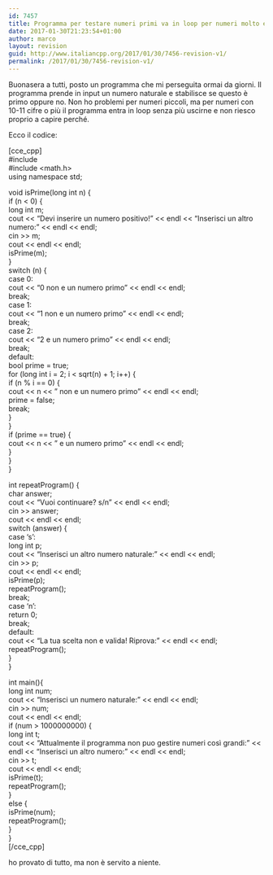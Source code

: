 ```yaml
---
id: 7457
title: Programma per testare numeri primi va in loop per numeri molto elevati
date: 2017-01-30T21:23:54+01:00
author: marco
layout: revision
guid: http://www.italiancpp.org/2017/01/30/7456-revision-v1/
permalink: /2017/01/30/7456-revision-v1/
---
```

Buonasera a tutti, posto un programma che mi perseguita ormai da giorni. Il programma prende in input un numero naturale e stabilisce se questo è primo oppure no. Non ho problemi per numeri piccoli, ma per numeri con 10-11 cifre o più il programma entra in loop senza più uscirne e non riesco proprio a capire perché.

Ecco il codice:

[cce_cpp]  
#include <iostream>  
#include <math.h>  
using namespace std;

void isPrime(long int n) {  
if (n < 0) {  
long int m;  
cout << &#8220;Devi inserire un numero positivo!&#8221; << endl << &#8220;Inserisci un altro numero:&#8221; << endl << endl;  
cin >> m;  
cout << endl << endl;  
isPrime(m);  
}  
switch (n) {  
case 0:  
cout << &#8220;0 non e un numero primo&#8221; << endl << endl;  
break;  
case 1:  
cout << &#8220;1 non e un numero primo&#8221; << endl << endl;  
break;  
case 2:  
cout << &#8220;2 e un numero primo&#8221; << endl << endl;  
break;  
default:  
bool prime = true;  
for (long int i = 2; i < sqrt(n) + 1; i++) {  
if (n % i == 0) {  
cout << n << &#8221; non e un numero primo&#8221; << endl << endl;  
prime = false;  
break;  
}  
}  
if (prime == true) {  
cout << n << &#8221; e un numero primo&#8221; << endl << endl;  
}  
}  
}

int repeatProgram() {  
char answer;  
cout << &#8220;Vuoi continuare? s/n&#8221; << endl << endl;  
cin >> answer;  
cout << endl << endl;  
switch (answer) {  
case &#8216;s&#8217;:  
long int p;  
cout << &#8220;Inserisci un altro numero naturale:&#8221; << endl << endl;  
cin >> p;  
cout << endl << endl;  
isPrime(p);  
repeatProgram();  
break;  
case &#8216;n&#8217;:  
return 0;  
break;  
default:  
cout << &#8220;La tua scelta non e valida! Riprova:&#8221; << endl << endl;  
repeatProgram();  
}  
}

int main(){  
long int num;  
cout << &#8220;Inserisci un numero naturale:&#8221; << endl << endl;  
cin >> num;  
cout << endl << endl;  
if (num > 1000000000) {  
long int t;  
cout << &#8220;Attualmente il programma non puo gestire numeri così grandi:&#8221; << endl << &#8220;Inserisci un altro numero:&#8221; << endl << endl;  
cin >> t;  
cout << endl << endl;  
isPrime(t);  
repeatProgram();  
}  
else {  
isPrime(num);  
repeatProgram();  
}  
}  
[/cce_cpp]

ho provato di tutto, ma non è servito a niente.